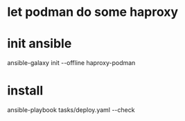 # let podman do some haproxy



# init ansible
ansible-galaxy init --offline haproxy-podman

# install 
ansible-playbook   tasks/deploy.yaml --check